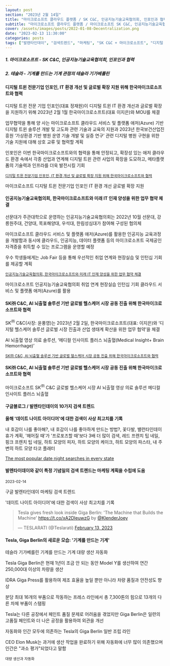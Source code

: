 ```yaml
---
layout: post
section: "2023년 2월 14일"
title: "마이크로소프트 클라우드 플랫폼 / SK C&C, 인공지능기술교육협의회, 인포인과 협력"
subtitle: "마이크로소프트 클라우드 플랫폼 / 마이크로소프트 SK C&C, 인공지능기술교육협의회, 인포인과 협력"
cover: /assets/images/posts/2022-01-08-Decentralization.png
date: "2023-02-13 11:30:00"
categories: posts
tags: ["발렌타인데이", "검색트렌드", "마케팅", "SK C&C + 마이크로소프트", "디지털 헬스케어 솔루션", "디지털 트윈 전문기업 인포인", "마이크로소프트 애저(Azure)", "인공지능기술교육협의회", "테슬라", "기가베를린", "기계를 만드는 기계"]
---
```


<div class="row">
    <div class="col mb-5">
        <h5>1. 마이크로소프트 - SK C&C, 인공지능기술교육협의회, 인포인과 협력</h5>
        <h5>2. 테슬라 - 기계를 만드는 기계 관점의 테슬라 기가베를린</h5>
    </div>
</div>

<div class="row mb-3">
    <div class="col-xl-5 col-lg-12">
        <div class="card">
            <div class="card-body">
                <h4 class="card-title">
                    디지털 트윈 전문기업 인포인, IT 환경 개선 및 글로벌 확장 지원 위해 한국마이크로소프트와 협력
                </h4>
                <p class="card-text">
                    디지털 트윈 전문 기업 인포인(대표 정재원)이 디지털 트윈 IT 환경 개선과 글로벌 확장을 지원하기 위해 2023년 2월 1월 한국마이크로소프트(대표 이지은)와 MOU를 체결
                </p>
                <p class="card-text">
                    업무협약을 통해 양 사는 마이크로소프트 클라우드 서비스 및 플랫폼 애저(Azure) 기반 디지털 트윈 솔루션 개발 및 고도화 관련 기술과 교육의 지원과 2023년 한국보건산업진흥원 ‘가상환경 기반 병원 운영 기술 개발 및 실증 연구’ 관련 디지털 병원 구현을 위한 기술 지원에 대해 상호 교류 및 협력할 계획
                </p>
                <p class="card-text">
                    인포인은 이번 한국마이크로소프트와의 협력을 통해 안정되고, 확장성 있는 애저 클라우드 환경 속에서 각종 산업과 연계해 디지털 트윈 관련 사업의 확장을 도모하고, 메타플랫폼의 기술력과 인프라를 더욱 발전시킬 기회
                </p>
                <p class="card-text">
                    <small><a class="card-link" href="https://news.microsoft.com/ko-kr/2023/02/08/infoin-mr/">디지털 트윈 전문기업 인포인, IT 환경 개선 및 글로벌 확장 지원 위해 한국마이크로소프트와 협력</a></small>
                </p>
            </div>
        </div>
    </div>
    <div class="col-xl-7 col-lg-12 px-3 mt-3">
        <p class="mb-3">
            <span class="badge badge-outline-secondary">마이크로소프트</span>
            <span class="badge badge-outline-secondary">디지털 트윈 전문기업 인포인</span>
            <span class="badge badge-outline-secondary">IT 환경 개선</span>
            <span class="badge badge-outline-secondary">글로벌 확장 지원</span>
        </p>
    </div>
</div>

<div class="row mb-3">
    <div class="col-xl-5 col-lg-12">
        <div class="card">
            <div class="card-body">
                <h4 class="card-title">
                    인공지능기술교육협의회, 한국마이크로소프트와 미래 IT 인재 양성을 위한 업무 협약 체결
                </h4>
                <p class="card-text">
                    선문대가 주관대학으로 운영하는 인공지능기술교육협의회는 2022년 10월 선문대, 강릉원주대, 건양대, 목포해양대, 우석대, 한림성심대가 참여해 구성된 협의체
                </p>
                <p class="card-text">
                    마이크로소프트 클라우드 서비스 및 플랫폼 애저(Azure)를 활용한 인공지능 교육과정을 개발함과 동시에 클라우드, 인공지능, 데이터 플랫폼 등의 마이크로소프트 국제공인자격증을 취득할 수 있는 프로그램을 운영할 예정
                </p>
                <p class="card-text">
                    우수 학생들에게는 Job Fair 등을 통해 우선적인 취업 연계와 현장실습 및 인턴십 기회를 제공할 계획
                </p>
                <p class="card-text">
                    <small><a class="card-link" href="https://news.microsoft.com/ko-kr/2023/02/02/ai-skilling/">인공지능기술교육협의회, 한국마이크로소프트와 미래 IT 인재 양성을 위한 업무 협약 체결</a></small>
                </p>
            </div>
        </div>
    </div>
    <div class="col-xl-7 col-lg-12 px-3 mt-3">
        <p class="mb-3">
            <span class="badge badge-outline-secondary">마이크로소프트</span>
            <span class="badge badge-outline-secondary">인공지능기술교육협의회</span>
            <span class="badge badge-outline-secondary">취업 연계</span>
            <span class="badge badge-outline-secondary">현장실습</span>
            <span class="badge badge-outline-secondary">인턴십 기회</span>
            <span class="badge badge-outline-secondary">클라우드 서비스 및 플랫폼 애저(Azure)를 활용</span>
        </p>
    </div>
</div>

<div class="row mb-3">
    <div class="col-xl-5 col-lg-12">
        <div class="card">
            <div class="card-body">
                <h4 class="card-title">SK㈜ C&C, AI 뇌출혈 솔루션 기반 글로벌 헬스케어 시장 공동 진출 위해 한국마이크로소프트와 협력</h4>
                <p class="card-text">
                    SK<sup>㈜</sup> C&C(사장: 윤풍영)는 2023년 2월 2일, 한국마이크로소프트(대표: 이지은)와 ‘디지털 헬스케어 솔루션 글로벌 시장 진출과 산업 생태계 확산을 위한 업무 협약’을 체결
                </p>
                <p class="card-text">
                    AI 뇌출혈 영상 의료 솔루션, ‘메디컬 인사이트 플러스 뇌출혈(Medical Insight+ Brain Hemorrhage)’
                </p>
                <p class="card-text">
                    <small><a class="card-link" href="https://news.microsoft.com/ko-kr/2023/02/02/skcc-ai/">SK㈜ C&C, AI 뇌출혈 솔루션 기반 글로벌 헬스케어 시장 공동 진출 위해 한국마이크로소프트와 협력</a></small>
                </p>
            </div>
        </div>
    </div>
    <div class="col-xl-7 col-lg-12 px-3 mt-3">
        <h4 class="mb-3">
            SK㈜ C&C, AI 뇌출혈 솔루션 기반 글로벌 헬스케어 시장 공동 진출 위해 한국마이크로소프트와 협력
        </h4>
        <p class="mb-3">
            <span class="badge badge-outline-secondary">마이크로소프트</span>
            <span class="badge badge-outline-secondary">SK<sup>㈜</sup> C&C</span>
            <span class="badge badge-outline-secondary">글로벌 헬스케어 시장</span>
            <span class="badge badge-outline-secondary">AI 뇌출혈 영상 의료 솔루션</span>
            <span class="badge badge-outline-secondary">메디컬 인사이트 플러스 뇌출혈</span>
        </p>
    </div>
</div>

<div class="row mb-3">
    <div class="col-xl-5 col-lg-12">
        <div class="card">
            <div class="card-body">
                <h4 class="card-title">구글블로그 / 발렌타인데이의 10가지 검색 트렌드</h4>
                <p class="card-text">
                    <b>올해 '데이트 나이트 아이디어'에 대한 검색이 사상 최고치를 기록</b>
                </p>
                <p class="card-text">
                    내 호감이 나를 좋아해?, 내 호감이 나를 좋아하게 만드는 방법?, 꽃다발, 밸런타인데이 휴가 계획, '헤어질 때'가 '프로포즈할 때'보다 3배 더 많이 검색, 레드 프렌치 팁 네일, 핑크 프렌치 팁 네일, 하트 모양의 피자, 하트 모양의 케이크, 하트 모양의 파스타, 내 주변의 하트 모양 타코 플래터
                </p>
                <a class="card-link" href="https://blog.google/products/search/valentines-day-google-search-trends/">The most popular date night searches in every state</a>
            </div>
        </div>
    </div>
    <div class="col-xl-7 col-lg-12 px-3 mt-3">
        <h4 class="mb-3">
            발렌타이데이와 같이 특정 기념일의 검색 트렌드는 마케팅 계획을 수립에 도움
        </h4>
        <p class="mb-3">
            <small>2023-02-14</small>
        </p>
        <p class="mb-3">
            <span class="badge badge-outline-secondary">구글</span>
            <span class="badge badge-outline-secondary">발렌타인데이</span>
            <span class="badge badge-outline-secondary">마케팅</span>
            <span class="badge badge-outline-secondary">검색</span>
            <span class="badge badge-outline-secondary">트렌드</span>
        </p>
        <p class="mb-3">
            '데이트 나이트 아이디어'에 대한 검색이 사상 최고치를 기록
        </p>
    </div>
</div>

<div class="row mb-3">
    <div class="col-xl-5 col-lg-12">
        <blockquote class="twitter-tweet"><p lang="en" dir="ltr">Tesla gives fresh look inside Giga Berlin: &#39;The Machine that Builds the Machine&#39; <a href="https://t.co/xA2DleuwzG">https://t.co/xA2DleuwzG</a> by <a href="https://twitter.com/KlenderJoey?ref_src=twsrc%5Etfw">@KlenderJoey</a></p>&mdash; TESLARATI (@Teslarati) <a href="https://twitter.com/Teslarati/status/1625252563162394660?ref_src=twsrc%5Etfw">February 13, 2023</a></blockquote>
    </div>
    <div class="col-xl-7 col-lg-12 px-3 mt-3">
        <h4 class="mb-3">
            Tesla, Giga Berlin의 새로운 모습: '기계를 만드는 기계'
        </h4>
        <p class="mb-3">
            <span class="badge badge-outline-secondary">테슬라</span>
            <span class="badge badge-outline-secondary">기가베를린</span>
            <span class="badge badge-outline-secondary">기계를 만드는 기계</span>
            <span class="badge badge-outline-secondary">대량 생산</span>
            <span class="badge badge-outline-secondary">자동화</span>
        </p>
        <p class="mb-3">
            Tesla Giga Berlin은 현재 1년이 조금 안 되는 동안 Model Y를 생산하여 연간 250,000대 이상의 차량을 생산
        </p>
        <p class="mb-3">
            IDRA Giga Press를 활용하여 제조 효율을 높일 뿐만 아니라 차량 품질과 안전성도 향상
        </p>
        <p class="mb-3">
            분당 최대 16개의 부품으로 작동하는 프레스 라인에서 총 7,300톤의 힘으로 13개의 다른 차체 부품이 스탬핑
        </p>
        <p class="mb-3">
            Tesla는 다른 공장에서 페인트 품질 문제로 어려움을 겪었지만 Giga Berlin은 일련의 고품질 페인트와 더 나은 공정을 활용하여 외관을 개선
        </p>
        <p class="mb-3">
            자동화와 인간 모두에 의존하는 Tesla의 Giga Berlin 일반 조립 라인
        </p>
        <p class="mb-3">
            CEO Elon Musk는 과거에 생산 작업을 완료하기 위해 자동화에 너무 많이 의존했으며 인간은 "과소 평가"되었다고 말함
        </p>
        <p class="mb-3">
            <small>
                대량 생산과 자동화
            </small>
        </p>
    </div>
</div>
